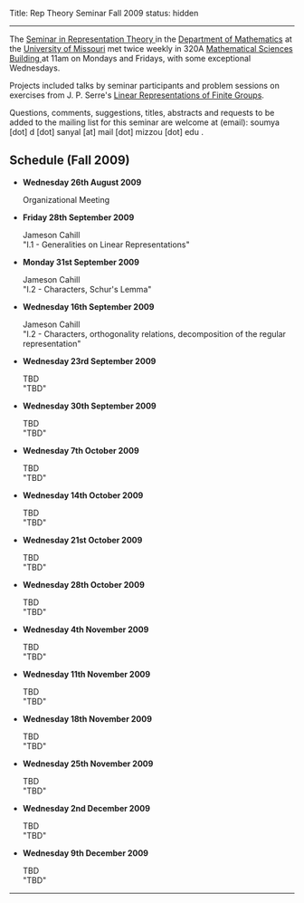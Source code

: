 Title: Rep Theory Seminar Fall 2009
status: hidden

* * * 
The [ Seminar in Representation Theory ][1] in the [ Department of Mathematics][2] at the [ University of Missouri][3] met twice weekly in 320A [ Mathematical Sciences Building ][4] at 11am on Mondays and Fridays, with some exceptional Wednesdays. 

Projects included talks by seminar participants and problem sessions on exercises from J. P. Serre's  [ Linear Representations of Finite Groups][5].

Questions, comments, suggestions, titles, abstracts and requests to be added to the mailing list for this seminar are welcome at (email): soumya [dot] d [dot] sanyal [at] mail [dot] mizzou [dot] edu . 

##  Schedule (Fall 2009) 

* **Wednesday 26th August 2009** 

    Organizational Meeting 

* **Friday 28th September 2009** 

    Jameson Cahill  
    "I.1 - Generalities on Linear Representations" 

* **Monday 31st September 2009**

    Jameson Cahill  
    "I.2 - Characters, Schur's Lemma" 

* **Wednesday 16th September 2009** 

    Jameson Cahill  
    "I.2 - Characters, orthogonality relations, decomposition of the regular representation" 

* **Wednesday 23rd September 2009** 

    TBD  
    "TBD" 

* **Wednesday 30th September 2009** 

    TBD  
    "TBD" 

* **Wednesday 7th October 2009** 

    TBD  
    "TBD" 

* **Wednesday 14th October 2009** 

    TBD  
    "TBD" 

* **Wednesday 21st October 2009** 

    TBD  
    "TBD" 

* **Wednesday 28th October 2009** 

    TBD  
    "TBD" 

* **Wednesday 4th November 2009** 

    TBD  
    "TBD" 

* **Wednesday 11th November 2009** 

    TBD  
    "TBD" 

* **Wednesday 18th November 2009**

    TBD  
    "TBD" 

* **Wednesday 25th November 2009** 

    TBD  
    "TBD" 

* **Wednesday 2nd December 2009** 

    TBD  
    "TBD" 

* **Wednesday 9th December 2009** 

    TBD  
    "TBD"  

* * * 

[1]: {filename}./fa09repschedule.md
[2]: http://www.math.missouri.edu
[3]: http://www.missouri.edu
[4]: http://map.missouri.edu/recreation-east.htm
[5]: http://www.amazon.com/Linear-Representations-Finite-Graduate-Mathematics/dp/0387901906
